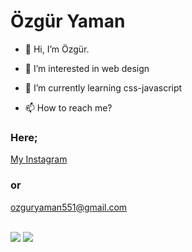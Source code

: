 # Özgür Yaman

- 👋 Hi, I’m Özgür.
- 👀 I’m interested in web design 
- 🌱 I’m currently learning css-javascript

- 📫 How to reach me?

### Here;
[My Instagram](https://www.instagram.com/ozguryamann9)

### or 
ozguryaman551@gmail.com <br><br>

<img src="https://media0.giphy.com/media/QNFhOolVeCzPQ2Mx85/200w.webp?cid=ecf05e47qduczwe4bausmt83k7gu0els534k29n0k0qm9z18&rid=200w.webp&ct=g">
<img src="https://media2.giphy.com/media/7J4P7cUur2DlErijp3/200w.webp?cid=ecf05e473kkkaaybd7po375ydesxt4ymn40g98upbng5hewk&rid=200w.webp&ct=g">
